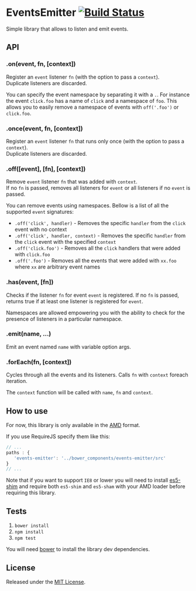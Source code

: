 # EventsEmitter [![Build Status](https://secure.travis-ci.org/IndigoUnited/events-emitter.png?branch=master)](http://travis-ci.org/IndigoUnited/events-emitter)

Simple library that allows to listen and emit events.



## API

### .on(event, fn, [context])

Register an `event` listener `fn` (with the option to pass a `context`).   
Duplicate listeners are discarded.

You can specify the event namespace by separating it with a `.`.
For instance the event `click.foo` has a name of `click` and a namespace of `foo`.
This allows you to easily remove a namespace of events with `off('.foo')` or `click.foo`.


### .once(event, fn, [context])

Register an `event` listener `fn` that runs only once (with the option to pass a `context`).   
Duplicate listeners are discarded.


### .off([event], [fn], [context])

Remove `event` listener `fn` that was added with `context`.   
If no `fn` is passed, removes all listeners for `event` or all listeners if no `event` is passed.

You can remove events using namespaces. Bellow is a list of all the supported `event` signatures:

- `.off('click', handler)` - Removes the specific `handler` from the `click` event with no context
- `.off('click', handler, context)` - Removes the specific `handler` from the `click` event with the specified `context`
- `.off('click.foo')` - Removes all the `click` handlers that were added with `click.foo`
- `.off('.foo')` - Removes all the events that were added with `xx.foo` where `xx` are arbitrary event names


### .has(event, [fn])

Checks if the listener `fn` for event `event` is registered.
If no `fn` is passed, returns true if at least one listener is registered for `event`.

Namespaces are allowed empowering you with the ability to check for the presence of listeners in a particular namespace.


### .emit(name, ...)

Emit an event named `name` with variable option args.


### .forEach(fn, [context])

Cycles through all the events and its listeners.
Calls `fn` with `context` foreach iteration.

The `context` function will be called with `name`, `fn` and `context`.



## How to use

For now, this library is only available in the [AMD](https://github.com/amdjs/amdjs-api/wiki/AMD) format.

If you use RequireJS specify them like this:

```js
// ...
paths : {
   'events-emitter': '../bower_components/events-emitter/src'
}
// ...
```

Note that if you want to support `IE8` or lower you will need to install [es5-shim](https://github.com/kriskowal/es5-shim.git) and require both `es5-shim` and `es5-sham` with your AMD loader before requiring this library.



## Tests

1. `bower install`
2. `npm install`
3. `npm test`

You will need [bower](https://github.com/bower/bower) to install the library dev dependencies.



## License

Released under the [MIT License](http://www.opensource.org/licenses/mit-license.php).
